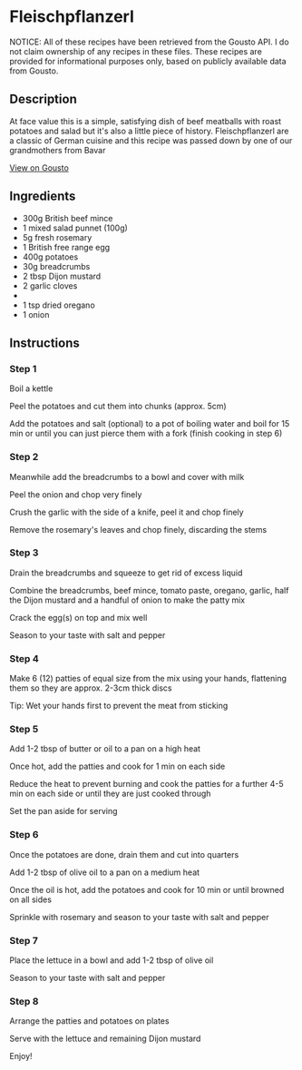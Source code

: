 # Fleischpflanzerl

NOTICE: All of these recipes have been retrieved from the Gousto API. I do not claim ownership of any recipes in these files. These recipes are provided for informational purposes only, based on publicly available data from Gousto.

## Description

At face value this is a simple, satisfying dish of beef meatballs with roast potatoes and salad but it's also a little piece of history. Fleischpflanzerl are a classic of German cuisine and this recipe was passed down by one of our grandmothers from Bavar

[View on Gousto](https://www.gousto.co.uk/recipes/cookbook/fleischpflanzerl)

## Ingredients

- 300g British beef mince
- 1 mixed salad punnet (100g)
- 5g fresh rosemary
- 1 British free range egg
- 400g potatoes
- 30g breadcrumbs
- 2 tbsp Dijon mustard
- 2 garlic cloves
- 
- 1 tsp dried oregano
- 1 onion

## Instructions

### Step 1

Boil a kettle


Peel the potatoes and cut them into chunks (approx. 5cm)


Add the potatoes and salt (optional) to a pot of boiling water and boil for 15 min or until you can just pierce them with a fork (finish cooking in step 6)

### Step 2

Meanwhile add the breadcrumbs to a bowl and cover with milk 


Peel the onion and chop very finely


Crush the garlic with the side of a knife, peel it and chop finely


Remove the rosemary's leaves and chop finely, discarding the stems

### Step 3

Drain the breadcrumbs and squeeze to get rid of excess liquid 


Combine the breadcrumbs, beef mince, tomato paste, oregano, garlic, half the Dijon mustard and a handful of onion to make the patty mix


Crack the egg<span class="text-danger">(s)</span> on top and mix well


Season to your taste with salt and pepper

### Step 4

Make 6 <span class="text-danger">(12)</span> patties of equal size from the mix using your hands, flattening them so they are approx. 2-3cm thick discs


Tip: Wet your hands first to prevent the meat from sticking

### Step 5

Add 1-2 tbsp of butter or oil to a pan on a high heat


Once hot, add the patties and cook for 1 min on each side


Reduce the heat to prevent burning and cook the patties for a further 4-5 min on each side or until they are just cooked through


Set the pan aside for serving

### Step 6

Once the potatoes are done, drain them and cut into quarters


Add 1-2 tbsp of olive oil to a pan on a medium heat


Once the oil is hot, add the potatoes and cook for 10 min or until browned on all sides


Sprinkle with rosemary and season to your taste with salt and pepper

### Step 7

Place the lettuce in a bowl and add 1-2 tbsp of olive oil


Season to your taste with salt and pepper

### Step 8

Arrange the patties and potatoes on plates


Serve with the lettuce and remaining Dijon mustard


Enjoy!

